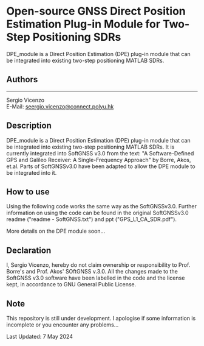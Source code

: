 # Open-source GNSS Direct Position Estimation Plug-in Module for Two-Step Positioning SDRs
DPE_module is a Direct Position Estimation (DPE) plug-in module that can be integrated into existing two-step positioning MATLAB SDRs.

## Authors
-------------------------------------------------------------------------------
Sergio Vicenzo  
E-Mail: <seergio.vicenzo@connect.polyu.hk>

## Description
DPE_module is a Direct Position Estimation (DPE) plug-in module that can be integrated into existing two-step positioning MATLAB SDRs. 
It is currently integrated into SoftGNSS v3.0 from the text: "A Software-Defined GPS and Galileo Receiver: A Single-Frequency Approach" by Borre, Akos, et.al.
Parts of SoftGNSSv3.0 have been adapted to allow the DPE module to be integrated into it. 

## How to use
Using the following code works the same way as the SoftGNSSv3.0. Further information on using the code can be found in the original SoftGNSSv3.0 readme ("readme - SoftGNSS.txt") and ppt ("GPS_L1_CA_SDR.pdf").

More details on the DPE module soon...

## Declaration
I, Sergio Vicenzo, hereby do not claim ownership or responsibility to Prof. Borre's and Prof. Akos' SOftGNSS v.3.0. All the changes made to the SoftGNSS v3.0 software have been labelled in the code and the license kept, in accordance to GNU General Public License.

## Note
This repository is still under development. I apologise if some information is incomplete or you encounter any problems...

Last Updated: 7 May 2024

	   
